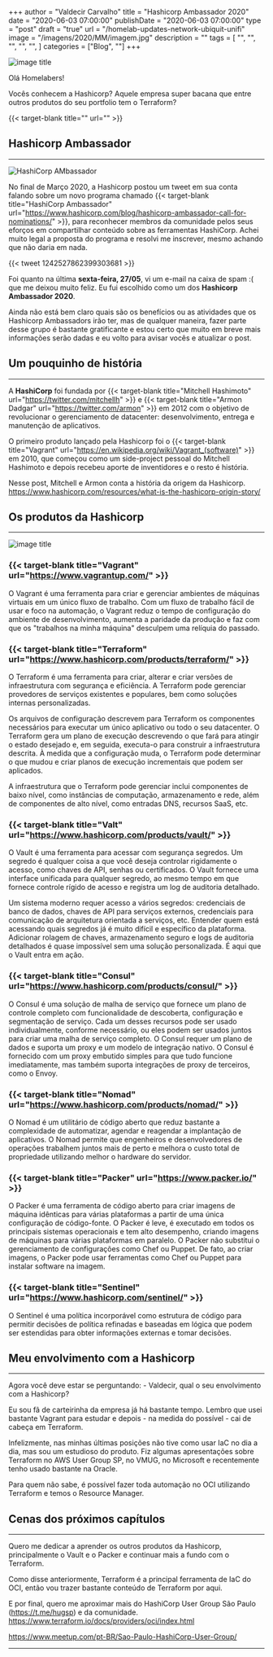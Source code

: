 +++
author = "Valdecir Carvalho"
title = "Hashicorp Ambassador 2020"
date = "2020-06-03 07:00:00"
publishDate = "2020-06-03 07:00:00"
type = "post"
draft = "true"
url = "/homelab-updates-network-ubiquit-unifi"
image = "/imagens/2020/MM/imagem.jpg"
description = ""
tags = [
    "",
    "",
    "",
	"",
    "",
]
categories = ["Blog", ""]
+++

![image title](/imagens/2020/MM/imagem.jpg)

Olá Homelabers!

Vocês conhecem a Hashicorp? Aquele empresa super bacana que entre outros produtos do seu portfolio tem o Terraform? 

{{< target-blank title="" url="" >}}

## Hashicorp Ambassador
----

![HashiCorp AMbassador](/imagens/2020/06/hashicorp-ambassador.jpg)

No final de Março 2020, a Hashicorp postou um tweet em sua conta falando sobre um novo programa chamado {{< target-blank title="HashiCorp Ambassador" url="https://www.hashicorp.com/blog/hashicorp-ambassador-call-for-nominations/" >}}, para reconhecer membros da comunidade pelos seus eforços em compartilhar conteúdo sobre as ferramentas HashiCorp. Achei muito legal a proposta do programa e resolvi me inscrever, mesmo achando que não daria em nada. 

{{< tweet 1242527862399303681 >}}

Foi quanto na última **sexta-feira, 27/05**, vi um e-mail na caixa de spam :( que me deixou muito feliz. Eu fui escolhido como um dos **Hashicorp Ambassador 2020**.

Ainda não está bem claro quais são os benefícios ou as atividades que os Hashicorp Ambassadors irão ter, mas de qualquer maneira, fazer parte desse grupo é bastante gratificante e estou certo que muito em breve mais informações serão dadas e eu volto para avisar vocês e atualizar o post.

## Um pouquinho de história
----

A **HashiCorp** foi fundada por {{< target-blank title="Mitchell Hashimoto" url="https://twitter.com/mitchellh" >}} e {{< target-blank title="Armon Dadgar" url="https://twitter.com/armon" >}} em 2012 com o objetivo de revolucionar o gerenciamento de datacenter: desenvolvimento, entrega e manutenção de aplicativos.

O primeiro produto lançado pela Hashicorp foi o {{< target-blank title="Vagrant" url="https://en.wikipedia.org/wiki/Vagrant_(software)" >}} em 2010, que começou como um side-project pessoal do Mitchell Hashimoto e depois recebeu aporte de inventidores e o resto é história.

Nesse post, Mitchell e Armon conta a história da origem da Hashicorp.
https://www.hashicorp.com/resources/what-is-the-hashicorp-origin-story/ 

## Os produtos da Hashicorp
----

![image title](/imagens/2020/06/hashicorp-product-stack.jpg)

### {{< target-blank title="Vagrant" url="https://www.vagrantup.com/" >}}

O Vagrant é uma ferramenta para criar e gerenciar ambientes de máquinas virtuais em um único fluxo de trabalho. Com um fluxo de trabalho fácil de usar e foco na automação, o Vagrant reduz o tempo de configuração do ambiente de desenvolvimento, aumenta a paridade da produção e faz com que os "trabalhos na minha máquina" desculpem uma relíquia do passado.


### {{< target-blank title="Terraform" url="https://www.hashicorp.com/products/terraform/" >}}

O Terraform é uma ferramenta para criar, alterar e criar versões de infraestrutura com segurança e eficiência. A Terraform pode gerenciar provedores de serviços existentes e populares, bem como soluções internas personalizadas.

Os arquivos de configuração descrevem para Terraform os componentes necessários para executar um único aplicativo ou todo o seu datacenter. O Terraform gera um plano de execução descrevendo o que fará para atingir o estado desejado e, em seguida, executa-o para construir a infraestrutura descrita. À medida que a configuração muda, o Terraform pode determinar o que mudou e criar planos de execução incrementais que podem ser aplicados.

A infraestrutura que o Terraform pode gerenciar inclui componentes de baixo nível, como instâncias de computação, armazenamento e rede, além de componentes de alto nível, como entradas DNS, recursos SaaS, etc.


### {{< target-blank title="Valt" url="https://www.hashicorp.com/products/vault/" >}}

O Vault é uma ferramenta para acessar com segurança segredos. Um segredo é qualquer coisa a que você deseja controlar rigidamente o acesso, como chaves de API, senhas ou certificados. O Vault fornece uma interface unificada para qualquer segredo, ao mesmo tempo em que fornece controle rígido de acesso e registra um log de auditoria detalhado.

Um sistema moderno requer acesso a vários segredos: credenciais de banco de dados, chaves de API para serviços externos, credenciais para comunicação de arquitetura orientada a serviços, etc. Entender quem está acessando quais segredos já é muito difícil e específico da plataforma. Adicionar rolagem de chaves, armazenamento seguro e logs de auditoria detalhados é quase impossível sem uma solução personalizada. É aqui que o Vault entra em ação.

### {{< target-blank title="Consul" url="https://www.hashicorp.com/products/consul/" >}}

O Consul é uma solução de malha de serviço que fornece um plano de controle completo com funcionalidade de descoberta, configuração e segmentação de serviço. Cada um desses recursos pode ser usado individualmente, conforme necessário, ou eles podem ser usados juntos para criar uma malha de serviço completo. O Consul requer um plano de dados e suporta um proxy e um modelo de integração nativo. O Consul é fornecido com um proxy embutido simples para que tudo funcione imediatamente, mas também suporta integrações de proxy de terceiros, como o Envoy.

### {{< target-blank title="Nomad" url="https://www.hashicorp.com/products/nomad/" >}}

O Nomad é um utilitário de código aberto que reduz bastante a complexidade de automatizar, agendar e reagendar a implantação de aplicativos. O Nomad permite que engenheiros e desenvolvedores de operações trabalhem juntos mais de perto e melhora o custo total de propriedade utilizando melhor o hardware do servidor.

### {{< target-blank title="Packer" url="https://www.packer.io/" >}}

O Packer é uma ferramenta de código aberto para criar imagens de máquina idênticas para várias plataformas a partir de uma única configuração de código-fonte. O Packer é leve, é executado em todos os principais sistemas operacionais e tem alto desempenho, criando imagens de máquinas para várias plataformas em paralelo. O Packer não substitui o gerenciamento de configurações como Chef ou Puppet. De fato, ao criar imagens, o Packer pode usar ferramentas como Chef ou Puppet para instalar software na imagem.


### {{< target-blank title="Sentinel" url="https://www.hashicorp.com/sentinel/" >}}

O Sentinel é uma política incorporável como estrutura de código para permitir decisões de política refinadas e baseadas em lógica que podem ser estendidas para obter informações externas e tomar decisões.

## Meu envolvimento com a Hashicorp
----

Agora você deve estar se perguntando:  - Valdecir, qual o seu envolvimento com a Hashicorp?

Eu sou fã de carteirinha da empresa já há bastante tempo. Lembro que usei bastante Vagrant para estudar e depois - na medida do possível - cai de cabeça em Terraform.

Infelizmente, nas minhas últimas posições não tive como usar IaC no dia a dia, mas sou um estudioso do produto. Fiz algumas apresentações sobre Terraform no AWS User Group SP, no VMUG, no Microsoft e recentemente tenho usado bastante na Oracle.

Para quem não sabe, é possível fazer toda automação no OCI utilizando Terraform e temos o Resource Manager.

## Cenas dos próximos capítulos
----

Quero me dedicar a aprender os outros produtos da Hashicorp, principalmente o Vault e o Packer e continuar mais a fundo com o Terraform.

Como disse anteriormente, Terraform é a principal ferramenta de IaC do OCI, então vou trazer bastante conteúdo de Terraform por aqui.

E por final, quero me aproximar mais do HashiCorp User Group São Paulo (https://t.me/hugsp) e da comunidade.
https://www.terraform.io/docs/providers/oci/index.html

https://www.meetup.com/pt-BR/Sao-Paulo-HashiCorp-User-Group/

----
